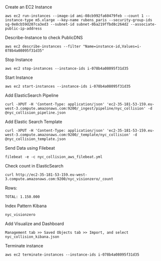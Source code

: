 Create an EC2 Instance

    aws ec2 run-instances --image-id ami-08cb992fa60479feb --count 1 --instance-type m5.xlarge --key-name rubens_paris --security-group-ids sg-0e8cb59d207ca3ed3 --subnet-id subnet-0ba219ffbd8c264d2 --associate-public-ip-address

Describe-Instance to check PublicDNS

    aws ec2 describe-instances --filter "Name=instance-id,Values=i-078b4a08095f31d35"

Stop Instance

    aws ec2 stop-instances --instance-ids i-078b4a08095f31d35

Start Instance

    aws ec2 start-instances --instance-ids i-078b4a08095f31d35

Add ElasticSearch Pipeline

    curl -XPUT -H 'Content-Type: application/json' 'ec2-35-181-53-159.eu-west-3.compute.amazonaws.com:9200/_ingest/pipeline/nyc_collision' -d @nyc_collision_pipeline.json

Add Elastic Search Template

    curl -XPUT -H 'Content-Type: application/json' 'ec2-35-181-53-159.eu-west-3.compute.amazonaws.com:9200/_template/nyc_collision' -d @nyc_collision_template.json

Send Data using Filebeat

    filebeat -e -c nyc_collision_aws_filebeat.yml 

Check count in ElasticSearch

    curl http://ec2-35-181-53-159.eu-west-3.compute.amazonaws.com:9200/nyc_visionzero/_count

Rows:

    TOTAL: 1.150.000

Index Pattern Kibana

    nyc_visionzero

Add Visualize and Dashboard

    Management tab >> Saved Objects tab >> Import, and select nyc_collision_kibana.json

Terminate instance

    aws ec2 terminate-instances --instance-ids i-078b4a08095f31d35
